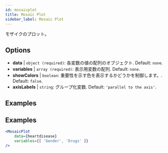 ```yaml
---
id: mosaicplot
title: Mosaic Plot
sidebar_label: Mosaic Plot
---
```


モザイクのプロット。

## Options

* __data__ | `object (required)`: 各変数の値の配列のオブジェクト. Default: `none`.
* __variables__ | `array (required)`: 表示用変数の配列. Default: `none`.
* __showColors__ | `boolean`: 重要性を示す色を表示するかどうかを制御します。. Default: `false`.
* __axisLabels__ | `string`: グループ化変数. Default: `'parallel to the axis'`.


## Examples

## Examples

```jsx live
<MosaicPlot
    data={heartdisease} 
    variables={[ 'Gender', 'Drugs' ]}
/>
```
